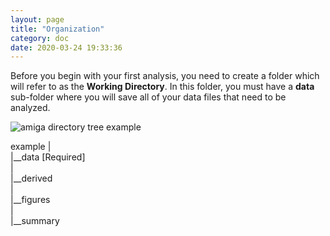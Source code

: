 ```yaml
---
layout: page
title: "Organization"
category: doc
date: 2020-03-24 19:33:36
---
```


Before you begin with your first analysis, you need to create a folder which will refer to as the __Working Directory__. In this folder, you must have a __data__ sub-folder where you will save all of your data files that need to be analyzed.

![amiga directory tree example](/amiga/_assets/img/amiga_directory_tree_simple.png)

example
|<br />
|__data [Required]<br />
|<br />
|__derived<br />
|<br />
|__figures<br />
|<br />
|__summary<br />
